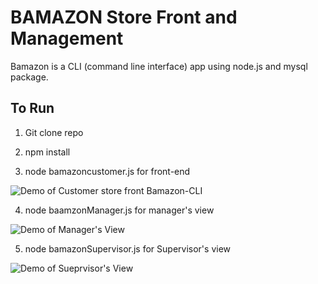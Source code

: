 # BAMAZON Store Front and Management

Bamazon is a CLI (command line interface) app using node.js and mysql package.

## To Run

1. Git clone repo

2. npm install

3. node bamazoncustomer.js for front-end

  ![Demo of Customer store front Bamazon-CLI](http://g.recordit.co/4cTl3YYJD5.gif)

4. node baamzonManager.js for manager's view

![Demo of Manager's View](http://g.recordit.co/moFghVGb33.gif)

5. node bamazonSupervisor.js for Supervisor's view

![Demo of Sueprvisor's View](http://g.recordit.co/4cTl3YYJD5.gif)